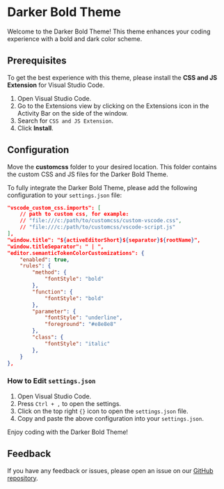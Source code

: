 # Darker Bold Theme

Welcome to the Darker Bold Theme! This theme enhances your coding experience with a bold and dark color scheme.

## Prerequisites

To get the best experience with this theme, please install the **CSS and JS Extension** for Visual Studio Code.

1. Open Visual Studio Code.
2. Go to the Extensions view by clicking on the Extensions icon in the Activity Bar on the side of the window.
3. Search for `CSS and JS Extension`.
4. Click **Install**.

## Configuration

Move the **customcss** folder to your desired location. This folder contains the custom CSS and JS files for the Darker Bold Theme.

To fully integrate the Darker Bold Theme, please add the following configuration to your `settings.json` file:

```json
"vscode_custom_css.imports": [
    // path to custom css, for example:
    // "file:///c:/path/to/customcss/custom-vscode.css",
    // "file:///c:/path/to/customcss/vscode-script.js"
],
"window.title": "${activeEditorShort}${separator}${rootName}",
"window.titleSeparator": " | ",
"editor.semanticTokenColorCustomizations": {
    "enabled": true,
    "rules": {
        "method": {
            "fontStyle": "bold"
        },
        "function": {
            "fontStyle": "bold"
        },
        "parameter": {
            "fontStyle": "underline",
            "foreground": "#e8e8e8"
        },
        "class": {
            "fontStyle": "italic"
        },
    }
},
```

### How to Edit `settings.json`

1. Open Visual Studio Code.
2. Press `Ctrl + ,` to open the settings.
3. Click on the top right `{}` icon to open the `settings.json` file.
4. Copy and paste the above configuration into your `settings.json`.

Enjoy coding with the Darker Bold Theme!

## Feedback

If you have any feedback or issues, please open an issue on our [GitHub repository](https://github.com/idanfath/darker-bold).
